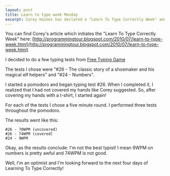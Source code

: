 ```yaml
---
layout: post
title: Learn to type week Monday
excerpt: Corey Haines has declared a "Learn To Type Correctly Week" and I hope you participate! 
---
```

 
You can find Corey's article which initiates the "Learn To Type Correctly Week" here: [http://programmingtour.blogspot.com/2010/07/learn-to-type-week.html](http://programmingtour.blogspot.com/2010/07/learn-to-type-week.html)

I decided to do a few typing tests from [Free Typing Game](
http://www.freetypinggame.net/default.asp)

The tests I chose were "#26 - The classic story of a shoemaker and his magical elf helpers" and "#24 - Numbers".

I started a pomodoro and began typing test #26. When I completed it, I realized that I had not covered my hands like
Corey suggested. So, after covering my hands with a t-shirt, I started again!

For each of the tests I chose a five minute round. I performed three tests throughout the pomodoro.

The results went like this:

    #26 - 70WPM (uncovered)
    #26 - 74WPM (covered)
    #24 - 9WPM

Okay, as the results conclude: I'm not the best typist! I mean 9WPM on numbers is pretty awful and 74WPM is not good.

Well, I'm an optimist and I'm looking forward to the next four days of Learning To Type Correctly!
